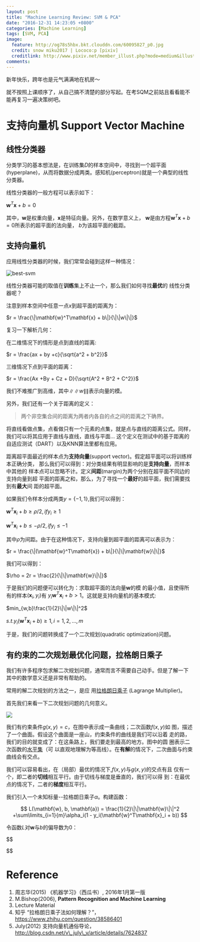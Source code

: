 ```yaml
---
layout: post
title: "Machine Learning Review: SVM & PCA"
date: "2016-12-31 14:23:05 +0800"
categories: [Machine Learning]
tags: [SVM, PCA]
image: 
  feature: http://og78s5hbx.bkt.clouddn.com/60095827_p0.jpg
  credit: snow miku2017 | Lococo:p [pixiv] 
  creditlink: http://www.pixiv.net/member_illust.php?mode=medium&illust_id=60319234
comments: 
---
```


新年快乐，跨年也是元气满满地在机房～

就不按照上课顺序了，从自己搞不清楚的部分写起。在考SQM之前姑且看看能不
能再复习一遍决策树吧。

# 支持向量机 Support Vector Machine

## 线性分类器

分类学习的基本想法是，在训练集$D$的样本空间中，寻找到一个超平面
(hyperplane)，从而将数据分成两类。感知机(perceptron)就是一个典型的线性
分类器。

线性分类器的一般方程可以表示如下：

$\mathbf{w}^T\mathbf{x} + b = 0$

其中，$\mathbf{w}$是权重向量，$\mathbf{x}$是特征向量。另外，在数学意义上，
$\mathbf{w}$是由方程$\mathbf{w}^T\mathbf{x} + b = 0$所表示的超平面的法向量，
$b$为该超平面的截距。

## 支持向量机

应用线性分类器的时候，我们常常会碰到这样一种情况：

![best-svm](https://computersciencesource.files.wordpress.com/2010/01/svmafter_thumb.png?w=230&h=240)

线性分类器可能的取值在**训练**集上不止一个，那么我们如何寻找**最优**的
线性分类器呢？

注意到样本空间中任意一点$x$到超平面的距离为：

$r = \frac{\|\mathbf{w}^T\mathbf{x} + b\|}{\|\|w\|\|}$

复习一下解析几何：

在二维情况下的情形是点到直线的距离:

$r = \frac{ax + by +c}{\sqrt{a^2 + b^2}}$ 

三维情况下点到平面的距离：

$r = \frac{Ax +By + Cz + D}{\sqrt{A^2 + B^2 + C^2}}$

我们不难推广到高维，其中$\|\|w\|\|$表示向量的模。

另外，我们还有一个关于距离的定义：

> 两个非空集合间的距离为两者内各自的点之间的距离之下确界。

将直线看做点集，点看做只有一个元素的点集，就是点与直线的距离公式。同样，
我们可以将其应用于直线与直线，直线与平面...
这个定义在测试中的基于距离的自适应测试（DART）以及KNN算法里都有应用。

距离超平面最近的样本点为**支持向量**(support vector)。假定超平面可以将训练样本正确分类，
那么我们可以得到：对分类结果有明显影响的是**支持向量**，而样本中其他的
样本点可以忽略不计。定义**间距**(margin)为两个分别在超平面不同边的支持向量到超
平面的距离之和，那么，为了寻找一个**最好**的超平面，我们需要找到有**最大**间
距的超平面。

如果我们令样本分成两类$y = \{-1, 1\}$,我们可以得到：

$\mathbf{w}^T\mathbf{x}_i + b \geq \rho / 2, if y_i \geq 1$

$\mathbf{w}^T\mathbf{x}_i + b \leq - \rho / 2, if y_i \leq -1$

其中$\rho$为间距。由于在这种情况下，支持向量到超平面的距离可以表示为：

$r = \frac{\|(\mathbf{w}^T\mathbf{x}) + b\|}{\|\|\mathbf{w}\|\|}$

我们可以得到：

$\rho = 2r = \frac{2}{\|\|\mathbf{w}\|\|}$

于是我们的问题便可以转化为：求取超平面的法向量$\mathbf{w}$的模
的最小值，且使得所有的样本$(\mathbf{x}_i, y_i)$有
$y_i{\mathbf{w}^T\mathbf{x}_i + b > 1}$。这就是支持向量机的基本模式:

$min_{w,b}\frac{1}{2}\|\|w\|\|^2$

$s.t. y_i(\mathbf{w}^T\mathbf{x}_i+b) \geq 1, i=1,2,...,m$


于是，我们的问题转换成了一个二次规划(quadratic optimization)问题。

## 有约束的二次规划最优化问题，拉格朗日乘子

我们有许多程序包求解二次规划问题，通常而言不需要自己动手。但是了解一下
其中的数学意义还是非常有帮助的。

常用的解二次规划的方法之一，是应
用[拉格朗日乘子](https://en.wikipedia.org/wiki/Lagrange_multiplier)
(Lagrange Multiplier)。

首先我们来看一下二次规划问题的几何意义。

![](https://upload.wikimedia.org/wikipedia/commons/f/fa/Lagrange_multiplier.png)

我们有约束条件$g(x,y) = c$，在图中表示成一条曲线；二次函数$f(x,y)$如
图，描述了一个曲面。假设这个曲面是一座山，约束条件的曲线是我们可以沿着
走的路，我们的目的就变成了：在这条路上，我们要走到最高的地方。图中的圆
圈表示二次函数的[水平集](https://en.wikipedia.org/wiki/Level_set)（可
以直观地理解为等高线）。在**有解**的情况下，二次曲面与约束曲线会有交点。

我们可以容易看出，在（局部）最优的情况下,$f(x, y)$与$g(x,y)$的交点有且
仅有一个，即二者的**切线**相互平行。由于切线与梯度是垂直的，我们可以得
到：在最优点的情况下，二者的**梯度**相互平行。

我们引入一个未知标量--拉格朗日乘子$\alpha$。构建函数：

$$
L(\mathbf{w}, b, \mathbf{a}) = 
\frac{1}{2}\|\|\mathbf{w}\|\|^2 +\sum\limits_{i=1}{m}\alpha_i(1 -
y_i(\mathbf{w}^T\mathbf{x}_i + b))
$$

令函数$L$对$\mathbf{w}$与$b$的偏导数为0：

$$

$$

# Reference
1. 周志华(2015) 《机器学习》（西瓜书）, 2016年1月第一版
2. M.Bishop(2006), __Pattern Recognition and Machine Learning__
3. Lecture Material 
4. 知乎 “拉格朗日乘子法如何理解？”，https://www.zhihu.com/question/38586401
5. July(2012) 支持向量机通俗导论，http://blog.csdn.net/v\_july\_v/article/details/7624837

